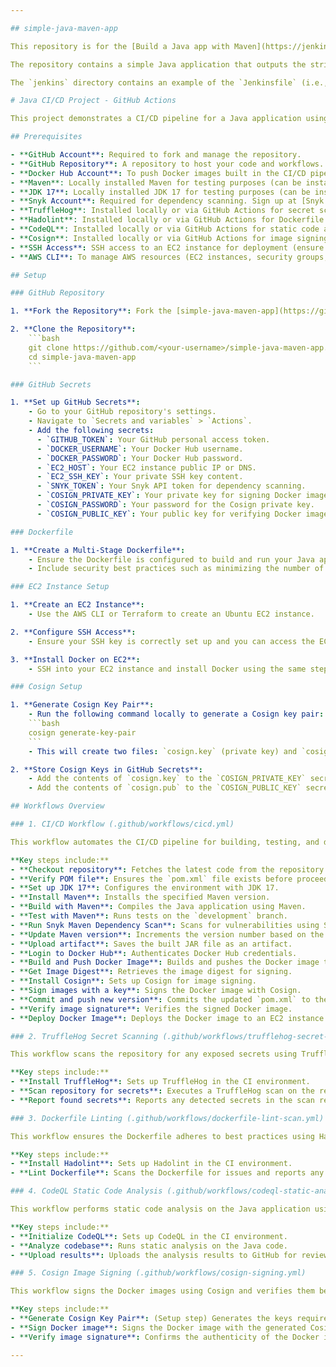 ```yaml
---

## simple-java-maven-app

This repository is for the [Build a Java app with Maven](https://jenkins.io/doc/tutorials/build-a-java-app-with-maven/) tutorial in the [Jenkins User Documentation](https://jenkins.io/doc/).

The repository contains a simple Java application that outputs the string "Hello world!" and is accompanied by unit tests to ensure the main application works as expected. The results of these tests are saved to a JUnit XML report.

The `jenkins` directory contains an example of the `Jenkinsfile` (i.e., Pipeline) you'll be creating yourself during the tutorial. The `jenkins/scripts` subdirectory contains a shell script with commands that are executed when Jenkins processes the "Deliver" stage of your Pipeline.

# Java CI/CD Project - GitHub Actions

This project demonstrates a CI/CD pipeline for a Java application using GitHub Actions, Maven, Docker, and various security and quality checks. The pipeline automates the build, test, version increment, Docker image build and push processes, and deployment to an EC2 instance, along with secret scanning, dependency scanning, Dockerfile linting, and static code analysis.

## Prerequisites

- **GitHub Account**: Required to fork and manage the repository.
- **GitHub Repository**: A repository to host your code and workflows.
- **Docker Hub Account**: To push Docker images built in the CI/CD pipeline.
- **Maven**: Locally installed Maven for testing purposes (can be installed via `apt`, `brew`, or directly from the [Maven website](https://maven.apache.org/)).
- **JDK 17**: Locally installed JDK 17 for testing purposes (can be installed via `apt`, `brew`, or directly from the [Oracle website](https://www.oracle.com/java/technologies/javase-jdk17-downloads.html)).
- **Snyk Account**: Required for dependency scanning. Sign up at [Snyk.io](https://snyk.io/).
- **TruffleHog**: Installed locally or via GitHub Actions for secret scanning. [Official Documentation](https://github.com/trufflesecurity/trufflehog).
- **Hadolint**: Installed locally or via GitHub Actions for Dockerfile linting. [Official Documentation](https://github.com/hadolint/hadolint).
- **CodeQL**: Installed locally or via GitHub Actions for static code analysis. [Official Documentation](https://codeql.github.com/docs/).
- **Cosign**: Installed locally or via GitHub Actions for image signing. [Official Documentation](https://github.com/sigstore/cosign).
- **SSH Access**: SSH access to an EC2 instance for deployment (ensure your SSH key is available and configured).
- **AWS CLI**: To manage AWS resources (EC2 instances, security groups, etc.).

## Setup

### GitHub Repository

1. **Fork the Repository**: Fork the [simple-java-maven-app](https://github.com/jenkins-docs/simple-java-maven-app) repository to your GitHub account.

2. **Clone the Repository**:
    ```bash
    git clone https://github.com/<your-username>/simple-java-maven-app.git
    cd simple-java-maven-app
    ```

### GitHub Secrets

1. **Set up GitHub Secrets**:
    - Go to your GitHub repository's settings.
    - Navigate to `Secrets and variables` > `Actions`.
    - Add the following secrets:
      - `GITHUB_TOKEN`: Your GitHub personal access token.
      - `DOCKER_USERNAME`: Your Docker Hub username.
      - `DOCKER_PASSWORD`: Your Docker Hub password.
      - `EC2_HOST`: Your EC2 instance public IP or DNS.
      - `EC2_SSH_KEY`: Your private SSH key content.
      - `SNYK_TOKEN`: Your Snyk API token for dependency scanning.
      - `COSIGN_PRIVATE_KEY`: Your private key for signing Docker images.
      - `COSIGN_PASSWORD`: Your password for the Cosign private key.
      - `COSIGN_PUBLIC_KEY`: Your public key for verifying Docker image signatures.

### Dockerfile

1. **Create a Multi-Stage Dockerfile**:
    - Ensure the Dockerfile is configured to build and run your Java application using Alpine Linux.
    - Include security best practices such as minimizing the number of layers and using specific versions for the base image.

### EC2 Instance Setup

1. **Create an EC2 Instance**:
    - Use the AWS CLI or Terraform to create an Ubuntu EC2 instance.

2. **Configure SSH Access**:
    - Ensure your SSH key is correctly set up and you can access the EC2 instance.

3. **Install Docker on EC2**:
    - SSH into your EC2 instance and install Docker using the same steps as for your local environment.

### Cosign Setup

1. **Generate Cosign Key Pair**:
    - Run the following command locally to generate a Cosign key pair:
    ```bash
    cosign generate-key-pair
    ```
    - This will create two files: `cosign.key` (private key) and `cosign.pub` (public key).

2. **Store Cosign Keys in GitHub Secrets**:
    - Add the contents of `cosign.key` to the `COSIGN_PRIVATE_KEY` secret.
    - Add the contents of `cosign.pub` to the `COSIGN_PUBLIC_KEY` secret.

## Workflows Overview

### 1. CI/CD Workflow (.github/workflows/cicd.yml)

This workflow automates the CI/CD pipeline for building, testing, and deploying the Java application.

**Key steps include:**
- **Checkout repository**: Fetches the latest code from the repository.
- **Verify POM file**: Ensures the `pom.xml` file exists before proceeding.
- **Set up JDK 17**: Configures the environment with JDK 17.
- **Install Maven**: Installs the specified Maven version.
- **Build with Maven**: Compiles the Java application using Maven.
- **Test with Maven**: Runs tests on the `development` branch.
- **Run Snyk Maven Dependency Scan**: Scans for vulnerabilities using Snyk.
- **Update Maven version**: Increments the version number based on the branch.
- **Upload artifact**: Saves the built JAR file as an artifact.
- **Login to Docker Hub**: Authenticates Docker Hub credentials.
- **Build and Push Docker Image**: Builds and pushes the Docker image to Docker Hub.
- **Get Image Digest**: Retrieves the image digest for signing.
- **Install Cosign**: Sets up Cosign for image signing.
- **Sign images with a key**: Signs the Docker image with Cosign.
- **Commit and push new version**: Commits the updated `pom.xml` to the repository.
- **Verify image signature**: Verifies the signed Docker image.
- **Deploy Docker Image**: Deploys the Docker image to an EC2 instance.

### 2. TruffleHog Secret Scanning (.github/workflows/trufflehog-secret-scan.yml)

This workflow scans the repository for any exposed secrets using TruffleHog.

**Key steps include:**
- **Install TruffleHog**: Sets up TruffleHog in the CI environment.
- **Scan repository for secrets**: Executes a TruffleHog scan on the repository.
- **Report found secrets**: Reports any detected secrets in the scan results.

### 3. Dockerfile Linting (.github/workflows/dockerfile-lint-scan.yml)

This workflow ensures the Dockerfile adheres to best practices using Hadolint.

**Key steps include:**
- **Install Hadolint**: Sets up Hadolint in the CI environment.
- **Lint Dockerfile**: Scans the Dockerfile for issues and reports any findings.

### 4. CodeQL Static Code Analysis (.github/workflows/codeql-static-analysis.yml)

This workflow performs static code analysis on the Java application using CodeQL.

**Key steps include:**
- **Initialize CodeQL**: Sets up CodeQL in the CI environment.
- **Analyze codebase**: Runs static analysis on the Java code.
- **Upload results**: Uploads the analysis results to GitHub for review.

### 5. Cosign Image Signing (.github/workflows/cosign-signing.yml)

This workflow signs the Docker images using Cosign and verifies them before deployment.

**Key steps include:**
- **Generate Cosign Key Pair**: (Setup step) Generates the keys required for signing.
- **Sign Docker image**: Signs the Docker image with the generated Cosign key.
- **Verify image signature**: Confirms the authenticity of the Docker image before deployment.

---
```

